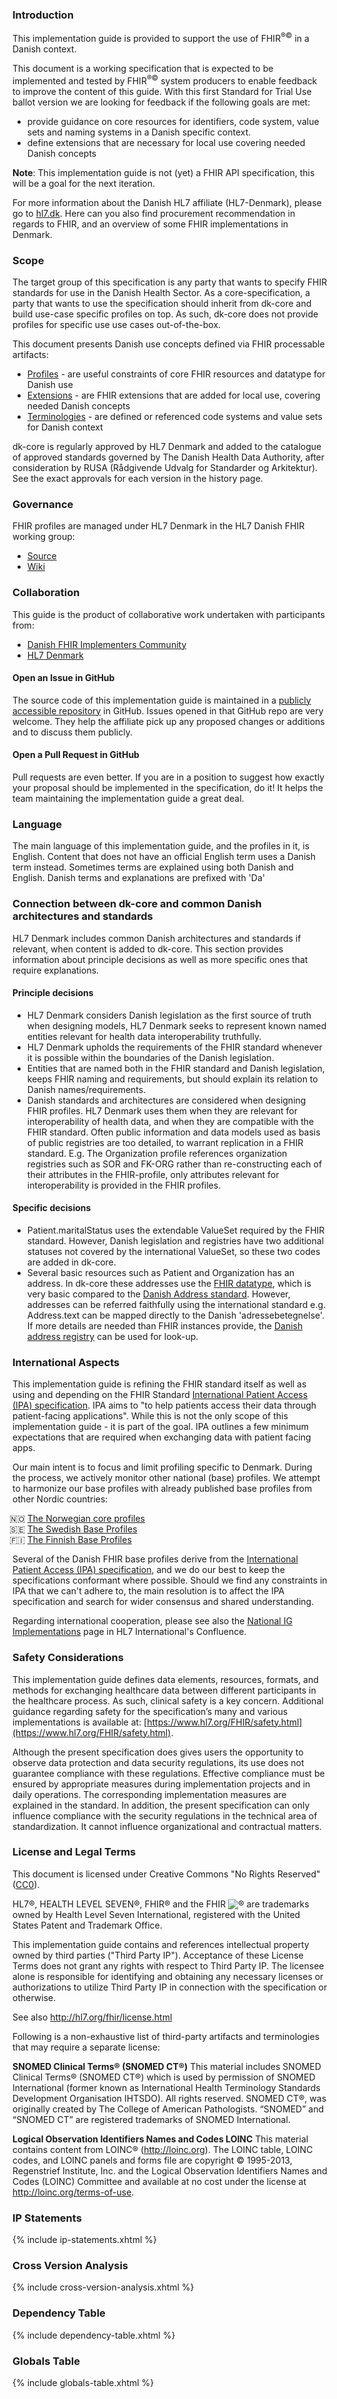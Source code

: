 ### Introduction
This implementation guide is provided to support the use of FHIR<sup>&reg;&copy;</sup> in a Danish context.

This document is a working specification that is expected to be implemented and tested by FHIR<sup>&reg;&copy;</sup> system producers to enable feedback to improve the content of this guide. With this first Standard for Trial Use ballot version we are looking for feedback if the following goals are met:  
- provide guidance on core resources for identifiers, code system, value sets and naming systems in a Danish specific context.
- define extensions that are necessary for local use covering needed Danish concepts

**Note**: This implementation guide is not (yet) a FHIR API specification, this will be a goal for the next iteration.

For more information about the Danish HL7 affiliate (HL7-Denmark), please go to [hl7.dk](https://www.hl7.dk). Here can you also find procurement recommendation in regards to FHIR, and an overview of some FHIR implementations in Denmark.

### Scope
The target group of this specification is any party that wants to specify FHIR standards for use in the Danish Health Sector. As a core-specification, a party that wants to use the specification should inherit from dk-core and build use-case specific profiles on top. As such, dk-core does not provide profiles for specific use use cases out-of-the-box.

This document presents Danish use concepts defined via FHIR processable artifacts:

* [Profiles](profiles.html) - are useful constraints of core FHIR resources and datatype for Danish use
* [Extensions](extensions.html) - are FHIR extensions that are added for local use, covering needed Danish concepts
* [Terminologies](terminology.html) - are defined or referenced code systems and value sets for Danish context

dk-core is regularly approved by HL7 Denmark and added to the catalogue of approved standards governed by The Danish Health Data Authority, after consideration by RUSA (Rådgivende Udvalg for Standarder og Arkitektur). See the exact approvals for each version in the history page.

### Governance
FHIR profiles are managed under HL7 Denmark in the HL7 Danish FHIR working group:

* [Source](https://github.com/hl7dk/dk-core)
* [Wiki](https://github.com/hl7dk/dk-core)


### Collaboration
This guide is the product of collaborative work undertaken with participants from:

* [Danish FHIR Implementers Community](https://confluence.hl7.org/display/HD/DK+FHIR+SIG)
* [HL7 Denmark](https://www.hl7.dk)

#### Open an Issue in GitHub
The source code of this implementation guide is maintained in a
[publicly accessible repository](https://github.com/hl7dk/dk-core) in GitHub.
Issues opened in that GitHub repo are very welcome. They help the affiliate pick up any proposed changes or additions and to discuss them publicly.

#### Open a Pull Request in GitHub
Pull requests are even better. If you are in a position to suggest how exactly your proposal should be implemented in the specification, do it! It helps the team maintaining the implementation guide a great deal.

### Language
The main language of this implementation guide, and the profiles in it, is English. Content that does not have an official English term uses a Danish term instead. Sometimes terms are explained using both Danish and English. Danish terms and explanations are prefixed with 'Da'

### Connection between dk-core and common Danish architectures and standards
HL7 Denmark includes common Danish architectures and standards if relevant, when content is added to dk-core. This section provides information about principle decisions as well as more specific ones that require explanations.

#### Principle decisions
* HL7 Denmark considers Danish legislation as the first source of truth when designing models, HL7 Denmark seeks to represent known named entities relevant for health data interoperability truthfully.
* HL7 Denmark upholds the requirements of the FHIR standard whenever it is possible within the boundaries of the Danish legislation.
* Entities that are named both in the FHIR standard and Danish legislation, keeps FHIR naming and requirements, but should explain its relation to Danish names/requirements.
* Danish standards and architectures are considered when designing FHIR profiles. HL7 Denmark uses them when they are relevant for interoperability of health data, and when they are compatible with the FHIR standard. Often public information and data models used as basis of public registries are too detailed, to warrant replication in a FHIR standard. E.g. The Organization profile references organization registries such as SOR and FK-ORG rather than re-constructing each of their attributes in the FHIR-profile, only attributes relevant for interoperability is provided in the FHIR profiles.

#### Specific decisions
* Patient.maritalStatus uses the extendable ValueSet required by the FHIR standard. However, Danish legislation and registries have two additional statuses not covered by the international ValueSet, so these two codes are added in dk-core.
* Several basic resources such as Patient and Organization has an address. In dk-core these addresses use the [FHIR datatype](http://hl7.org/fhir/R4/datatypes.html#Address), which is very basic compared to the [Danish Address standard](https://arkitektur.digst.dk/adresse). However, addresses can be referred faithfully using the international standard e.g. Address.text can be mapped directly to the Danish 'adressebetegnelse'. If more details are needed than FHIR instances provide, the [Danish address registry](https://danmarksadresser.dk/om-adresser/danmarks-adresseregister-dar) can be used for look-up. 

### International Aspects
This implementation guide is refining the FHIR standard itself as well as using and depending on the FHIR Standard [International Patient Access (IPA) specification](https://hl7.org/fhir/uv/ipa/). IPA aims to "to help patients access their data through patient-facing applications". While this is not the only scope of this implementation guide - it is part of the goal. IPA outlines a few minimum expectations that are required when exchanging data with patient facing apps.

<style>
  @counter-style nosefi {
    system: cyclic;
    symbols: 🇳🇴 🇸🇪 🇫🇮;
    suffix: " ";
  }
  
</style>

Our main intent is to focus and limit profiling specific to Denmark. During the process, we actively monitor other national (base) profiles. We attempt to harmonize our base profiles with already published base profiles from other Nordic countries:
<ul style="list-style: nosefi">
    <li style="list-style-type='🇳🇴'"><a href="https://simplifier.net/HL7Norwayno-basis/">The Norwegian core profiles</a></li>
    <li style="list-style-type='🇸🇪'"><a href="https://hl7.se/fhir/ig/base/">The Swedish Base Profiles</a></li>
    <li style="list-style-type='🇫🇮'"><a href="https://hl7.fi/fhir/finnish-base-profiles/">The Finnish Base Profiles</a></li>
</ul>


Several of the Danish FHIR base profiles derive from the
[International Patient Access (IPA) specification](https://hl7.org/fhir/uv/ipa/), and we do our best to keep the specifications conformant where possible. Should we find any constraints in
IPA that we can't adhere to, the main resolution is to affect the IPA specification and search for wider consensus and shared understanding.

Regarding international cooperation, please see also the [National IG Implementations](https://confluence.hl7.org/display/IC/National+IG+Implementations) page in HL7 International's Confluence.


### Safety Considerations
This implementation guide defines data elements, resources, formats, and methods for exchanging healthcare data between different participants in the healthcare process. As such, clinical safety is a key concern. Additional guidance regarding safety for the specification’s many and various implementations is available at: [https://www.hl7.org/FHIR/safety.html](https://www.hl7.org/FHIR/safety.html).

Although the present specification does gives users the opportunity to observe data protection and data security regulations, its use does not guarantee compliance with these regulations. Effective compliance must be ensured by appropriate measures during implementation projects and in daily operations. The corresponding implementation measures are explained in the standard. 
In addition, the present specification can only influence compliance with the security regulations in the technical area of standardization. It cannot influence organizational and contractual matters.

### License and Legal Terms 

This document is licensed under Creative Commons "No Rights Reserved" ([CC0](https://creativecommons.org/publicdomain/zero/1.0/)).

HL7®, HEALTH LEVEL SEVEN®, FHIR® and the FHIR <img src="icon-fhir-16.png" style="float: none; margin: 0px; padding: 0px; vertical-align: bottom"/>&reg; are trademarks owned by Health Level Seven International, registered with the United States Patent and Trademark Office.

This implementation guide contains and references intellectual property owned by third parties ("Third Party IP"). Acceptance of these License Terms does not grant any rights with respect to Third Party IP. The licensee alone is responsible for identifying and obtaining any necessary licenses or authorizations to utilize Third Party IP in connection with the specification or otherwise.

See also http://hl7.org/fhir/license.html

Following is a non-exhaustive list of third-party artifacts and terminologies that may require a separate license:

**SNOMED Clinical Terms® (SNOMED CT®)**
This material includes SNOMED Clinical Terms® (SNOMED CT®) which is used by permission of SNOMED International (former known as International Health Terminology Standards Development Organisation IHTSDO). All rights reserved. SNOMED CT®, was originally created by The College of American Pathologists. “SNOMED” and “SNOMED CT” are registered trademarks of SNOMED International.

**Logical Observation Identifiers Names and Codes LOINC**
This material contains content from LOINC® (http://loinc.org). The LOINC table, LOINC codes, and LOINC panels and forms file are copyright © 1995-2013, Regenstrief Institute, Inc. and the Logical Observation Identifiers Names and Codes (LOINC) Committee and available at no cost under the license at http://loinc.org/terms-of-use.

### IP Statements

{% include ip-statements.xhtml %}

### Cross Version Analysis

{% include cross-version-analysis.xhtml %}

### Dependency Table

{% include dependency-table.xhtml %}

### Globals Table

{% include globals-table.xhtml %}